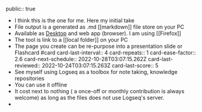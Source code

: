 public:: true

- I think this is the one for me. Here my initial take
- File output is a generated as .md [[markdown]] file store on your PC
- Available as [Desktop](https://github.com/logseq/logseq/releases/tag/nightly) and web app (browser). I am using [[Firefox]]
- The tool is link to a [[local folder]] on your PC
- The page you create can be re-purpose into a presentation slide or Flashcard #card
  card-last-interval:: 4
  card-repeats:: 1
  card-ease-factor:: 2.6
  card-next-schedule:: 2022-10-28T03:07:15.262Z
  card-last-reviewed:: 2022-10-24T03:07:15.263Z
  card-last-score:: 5
- See myself using Logseq as a toolbox for note taking, knowledge repositories
- You can use it offline
- It cost next to nothing ( a once-off or monthly contribution is always welcome) as long as the files does not use Logseq's server.
-